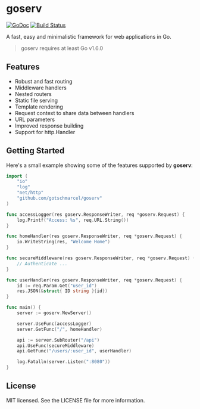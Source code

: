 # goserv

[![GoDoc](https://godoc.org/github.com/gotschmarcel/goserv?status.svg)](https://godoc.org/github.com/gotschmarcel/goserv)
[![Build Status](https://travis-ci.org/gotschmarcel/goserv.svg?branch=dev)](https://travis-ci.org/gotschmarcel/goserv)

A fast, easy and minimalistic framework for
web applications in Go.

> goserv requires at least Go v1.6.0

## Features

- Robust and fast routing
- Middleware handlers
- Nested routers
- Static file serving
- Template rendering
- Request context to share data between handlers
- URL parameters
- Improved response building
- Support for http.Handler

## Getting Started

Here's a small example showing some of the features supported by **goserv**:

```go
import (
	"io"
	"log"
	"net/http"
	"github.com/gotschmarcel/goserv"
)

func accessLogger(res goserv.ResponseWriter, req *goserv.Request) {
	log.Printf("Access: %s", req.URL.String())
}

func homeHandler(res goserv.ResponseWriter, req *goserv.Request) {
	io.WriteString(res, "Welcome Home")
}

func secureMiddleware(res goserv.ResponseWriter, req *goserv.Request) {
	// Authenticate ...
}

func userHandler(res goserv.ResponseWriter, req *goserv.Request) {
	id := req.Param.Get("user_id")
	res.JSON(&struct{ ID string }{id})
}

func main() {
	server := goserv.NewServer()

	server.UseFunc(accessLogger)
	server.GetFunc("/", homeHandler)

	api := server.SubRouter("/api")
	api.UseFunc(secureMiddleware)
	api.GetFunc("/users/:user_id", userHandler)

	log.Fatalln(server.Listen(":8080"))
}

```

## License

MIT licensed. See the LICENSE file for more information.
